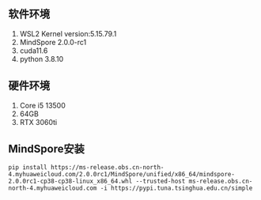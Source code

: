 ## 软件环境
1. WSL2 Kernel version:5.15.79.1
2. MindSpore 2.0.0-rc1 
2. cuda11.6
3. python 3.8.10
## 硬件环境
1. Core i5 13500
2. 64GB
2. RTX 3060ti
## MindSpore安装
`pip install https://ms-release.obs.cn-north-4.myhuaweicloud.com/2.0.0rc1/MindSpore/unified/x86_64/mindspore-2.0.0rc1-cp38-cp38-linux_x86_64.whl --trusted-host ms-release.obs.cn-north-4.myhuaweicloud.com -i https://pypi.tuna.tsinghua.edu.cn/simple`